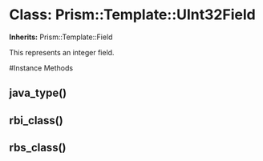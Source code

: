 # Class: Prism::Template::UInt32Field
**Inherits:** Prism::Template::Field
    

This represents an integer field.



#Instance Methods
## java_type() [](#method-i-java_type)

## rbi_class() [](#method-i-rbi_class)

## rbs_class() [](#method-i-rbs_class)

